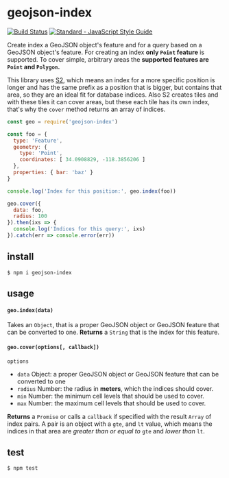 # geojson-index

[![Build Status](https://travis-ci.org/gerhardberger/geojson-index.svg?branch=master)](https://travis-ci.org/gerhardberger/geojson-index) [![Standard - JavaScript Style Guide](https://img.shields.io/badge/code%20style-standard-brightgreen.svg)](http://standardjs.com/)

Create index a GeoJSON object's feature and for a query based on a GeoJSON
object's feature. For creating an index **only `Point` feature** is supported.
To cover simple, arbitrary areas the **supported features are `Point` and
`Polygon`.**

This library uses [S2](https://github.com/mapbox/node-s2), which means an index
for a more specific position is longer and has the same prefix as a position
that is bigger, but contains that area, so they are an ideal fit for database
indices. Also S2 creates tiles and with these tiles it can cover areas, but
these each tile has its own index, that's why the `cover` method returns an
array of indices.

``` js
const geo = require('geojson-index')

const foo = {
  type: 'Feature',
  geometry: {
    type: 'Point',
    coordinates: [ 34.0908829, -118.3856206 ]
  },
  properties: { bar: 'baz' }
}

console.log('Index for this position:', geo.index(foo))

geo.cover({
  data: foo,
  radius: 100
}).then(ixs => {
  console.log('Indices for this query:', ixs)
}).catch(err => console.error(err))
```

## install

```
$ npm i geojson-index
```

## usage

#### `geo.index(data)`

Takes an `Object`, that is a proper GeoJSON object or GeoJSON feature that can
be converted to one. **Returns** a `String` that is the index for this feature.

#### `geo.cover(options[, callback])`

`options`
- `data` Object: a proper GeoJSON object or GeoJSON feature that can be
  converted to one
- `radius` Number: the radius in **meters**, which the indices should cover.
- `min` Number: the minimum cell levels that should be used to cover.
- `max` Number: the maximum cell levels that should be used to cover.

**Returns** a `Promise` or calls a `callback` if specified with the result
`Array` of index pairs. A pair is an object with a `gte`, and `lt` value, which
means the indices in that area are *greater than or equal to* `gte` and *lower
than* `lt`.

## test

```
$ npm test
```
